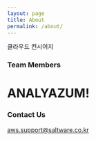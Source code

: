 ```yaml
---
layout: page
title: About
permalink: /about/
---
```


클라우드 컨시어지

### Team Members

# ANALYAZUM!


### Contact Us

[aws.support@saltware.co.kr](mailto:aws.support@saltware.co.kr)
